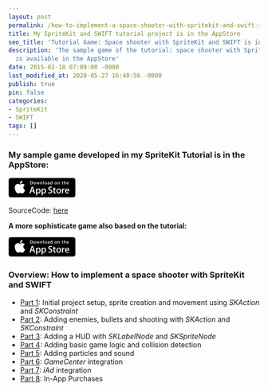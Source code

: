 ```yaml
---
layout: post
permalink: /how-to-implement-a-space-shooter-with-spritekit-and-swift-is-in-the-appstore/
title: My SpriteKit and SWIFT tutorial project is in the AppStore
seo_title: 'Tutorial Game: Space shooter with SpriteKit and SWIFT is in AppStore'
description: 'The sample game of the tutorial: space shooter with SpriteKit and SWIFT
  is available in the AppStore'
date: 2015-02-18 07:09:00 -0000
last_modified_at: 2020-05-27 16:40:56 -0000
publish: true
pin: false
categories:
- SpriteKit
- SWIFT
tags: []
---
```

### My sample game developed in my SpriteKit Tutorial is in the AppStore:

[![](/assets/wp-content/uploads/2015/04/AppStore.png)](https://itunes.apple.com/us/app/mysecondgame/id956647245?ls=1&mt=8)

SourceCode: [here](https://github.com/stfnjstn/MySecondGame)

**A more sophisticate game also based on the tutorial:**

[![](/assets/wp-content/uploads/2015/04/AppStore.png)](https://itunes.apple.com/us/app/yet-another-spaceshooter/id949662362?mt=8)

### Overview: How to implement a space shooter with SpriteKit and SWIFT

* [Part 1](/how-to-implement-a-space-shooter-with-spritekit-and-swift-part-1): Initial project setup, sprite creation and movement using _SKAction_ and _SKConstraint_
* [Part 2](/how-to-implement-a-space-shooter-with-spritekit-and-swift-part-2): Adding enemies, bullets and shooting with _SKAction_ and _SKConstraint_
* [Part 3](/how-to-implement-a-space-shooter-with-spritekit-and-swift-part-3-create-a-hud): Adding a HUD with _SKLabelNode_ and _SKSpriteNode_
* [Part 4](/how-to-implement-a-space-shooter-with-spritekit-and-swift-part-4-collision-detection): Adding basic game logic and collision detection
* [Part 5](/how-to-implement-a-space-shooter-with-spritekit-and-swift-part-5-particles-and-sound): Adding particles and sound
* [Part 6](/how-to-implement-a-space-shooter-with-spritekit-and-swift-part-6-game-center-integration): _GameCenter_ integration
* [Part 7](/how-to-implement-a-space-shooter-with-spritekit-and-swift-part-7-iad-integration): _iAd_ integration
* [Part 8](/how-to-implement-in-app-purchase-for-your-ios-app-in-swift): In-App Purchases

